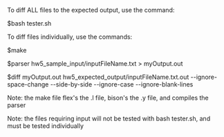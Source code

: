 To diff ALL files to the expected output, use the command:


$bash tester.sh


To diff files individually, use the commands:





$make 


$parser hw5_sample_input/inputFileName.txt > myOutput.out


$diff myOutput.out hw5_expected_output/inputFileName.txt.out --ignore-space-change --side-by-side --ignore-case --ignore-blank-lines


Note: the make file flex's the .l file, bison's the .y file, and compiles the parser 


Note: the files requiring input will not be tested with bash tester.sh, and must be tested individually
